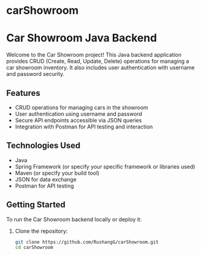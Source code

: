 # carShowroom
# Car Showroom Java Backend

Welcome to the Car Showroom project! This Java backend application provides CRUD (Create, Read, Update, Delete) operations for managing a car showroom inventory. It also includes user authentication with username and password security.

## Features

- CRUD operations for managing cars in the showroom
- User authentication using username and password
- Secure API endpoints accessible via JSON queries
- Integration with Postman for API testing and interaction

## Technologies Used

- Java
- Spring Framework (or specify your specific framework or libraries used)
- Maven (or specify your build tool)
- JSON for data exchange
- Postman for API testing

## Getting Started

To run the Car Showroom backend locally or deploy it:

1. Clone the repository:
   ```bash
   git clone https://github.com/RushangG/carShowroom.git
   cd carShowroom
